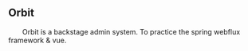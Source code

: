 ## Orbit
&emsp;&emsp;Orbit is a backstage admin system. To practice the spring webflux framework & vue.

